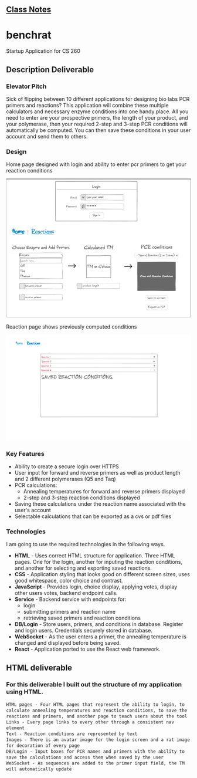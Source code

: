 
## [Class Notes](notes/notes.md)

# benchrat
Startup Application for CS 260

## Description Deliverable

### Elevator Pitch

Sick of flipping between 10 different applications for designing bio labs PCR primers and reactions? This application will combine these multiple calculators and necessary enzyme conditions into one handy place. All you need to enter are your prospective primers, the length of your product, and your polymerase, then your required 2-step and 3-step PCR conditions will automatically be computed. You can then save these conditions in your user account and send them to others.

### Design
Home page designed with login and ability to enter pcr primers to get your reaction conditions

![home](assets/home_page.png)

Reaction page shows previously computed conditions

![reactions](assets/reaction_page.png)

### Key Features

- Ability to create a secure login over HTTPS
- User input for forward and reverse primers as well as product length and 2 different polymerases (Q5 and Taq)
- PCR calculations:
    + Annealing temperatures for forward and reverse primers displayed
    + 2-step and 3-step reaction conditions displayed
- Saving these calculations under the reaction name associated with the user's account
- Selectable calculations that can be exported as a cvs or pdf files

### Technologies

I am going to use the required technologies in the following ways.

- **HTML** - Uses correct HTML structure for application. Three HTML pages. One for the login, another for inputing the reaction conditions, and another for selecting and exporting saved reactions.
- **CSS** - Application styling that looks good on different screen sizes, uses good whitespace, color choice and contrast.
- **JavaScript** - Provides login, choice display, applying votes, display other users votes, backend endpoint calls.
- **Service** - Backend service with endpoints for:
  - login
  - submitting primers and reaction name
  - retrieving saved primers and reaction conditions
- **DB/Login** - Store users, primers, and conditions in database. Register and login users. Credentials securely stored in database.
- **WebSocket** - As the user enters a primer, the annealing temperature is changed and displayed before being saved.
- **React** - Application ported to use the React web framework.

## HTML deliverable

### For this deliverable I built out the structure of my application using HTML.

    HTML pages - Four HTML pages that represent the ability to login, to calculate annealing temperatures and reaction conditions, to save the reactions and primers, and another page to teach users about the tool
    Links - Every page links to every other through a consistent nav element
    Text - Reaction conditions are represented by text
    Images - There is an avatar image for the login screen and a rat image for decoration of every page
    DB/Login - Input boxes for PCR names and primers with the ability to save the calculations and access them when saved by the user
    WebSocket - As sequences are added to the primer input field, the TM will automatically update